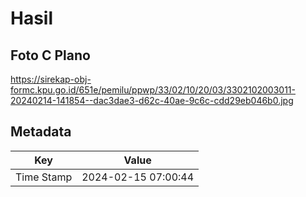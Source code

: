 # Hasil

## Foto C Plano

https://sirekap-obj-formc.kpu.go.id/651e/pemilu/ppwp/33/02/10/20/03/3302102003011-20240214-141854--dac3dae3-d62c-40ae-9c6c-cdd29eb046b0.jpg


## Metadata

| Key        | Value               |
| ---------- | ------------------- |
| Time Stamp | 2024-02-15 07:00:44 |



